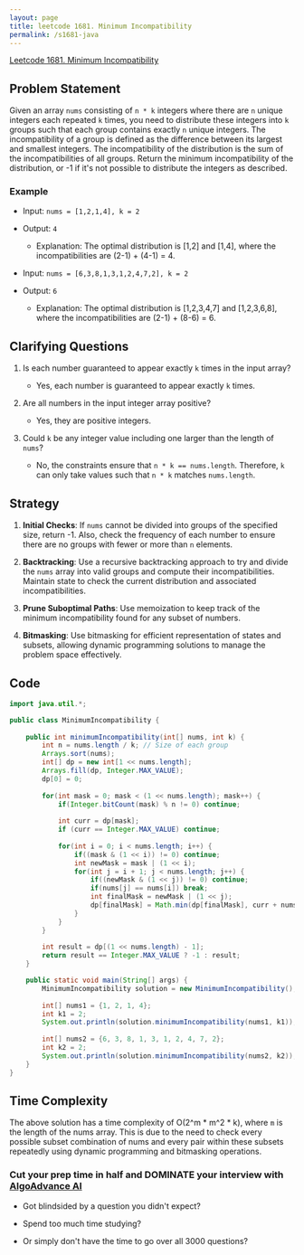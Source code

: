 ```yaml
---
layout: page
title: leetcode 1681. Minimum Incompatibility
permalink: /s1681-java
---
```

[Leetcode 1681. Minimum Incompatibility](https://algoadvance.github.io/algoadvance/l1681)
## Problem Statement

Given an array `nums` consisting of `n * k` integers where there are `n` unique integers each repeated `k` times, you need to distribute these integers into `k` groups such that each group contains exactly `n` unique integers. The incompatibility of a group is defined as the difference between its largest and smallest integers. The incompatibility of the distribution is the sum of the incompatibilities of all groups. Return the minimum incompatibility of the distribution, or -1 if it's not possible to distribute the integers as described.

### Example

- Input: `nums = [1,2,1,4], k = 2`
- Output: `4`
  - Explanation: The optimal distribution is [1,2] and [1,4], where the incompatibilities are (2-1) + (4-1) = 4.

- Input: `nums = [6,3,8,1,3,1,2,4,7,2], k = 2`
- Output: `6`
  - Explanation: The optimal distribution is [1,2,3,4,7] and [1,2,3,6,8], where the incompatibilities are (2-1) + (8-6) = 6.

## Clarifying Questions

1. Is each number guaranteed to appear exactly `k` times in the input array? 
   - Yes, each number is guaranteed to appear exactly `k` times.
   
2. Are all numbers in the input integer array positive?
   - Yes, they are positive integers.

3. Could `k` be any integer value including one larger than the length of `nums`?
   - No, the constraints ensure that `n * k == nums.length`. Therefore, `k` can only take values such that `n * k` matches `nums.length`.

## Strategy

1. **Initial Checks**: If `nums` cannot be divided into groups of the specified size, return -1. Also, check the frequency of each number to ensure there are no groups with fewer or more than `n` elements.

2. **Backtracking**: Use a recursive backtracking approach to try and divide the `nums` array into valid groups and compute their incompatibilities. Maintain state to check the current distribution and associated incompatibilities.

3. **Prune Suboptimal Paths**: Use memoization to keep track of the minimum incompatibility found for any subset of numbers.

4. **Bitmasking**: Use bitmasking for efficient representation of states and subsets, allowing dynamic programming solutions to manage the problem space effectively.

## Code

```java
import java.util.*;

public class MinimumIncompatibility {
    
    public int minimumIncompatibility(int[] nums, int k) {
        int n = nums.length / k; // Size of each group
        Arrays.sort(nums);
        int[] dp = new int[1 << nums.length];
        Arrays.fill(dp, Integer.MAX_VALUE);
        dp[0] = 0;
        
        for(int mask = 0; mask < (1 << nums.length); mask++) {
            if(Integer.bitCount(mask) % n != 0) continue;
            
            int curr = dp[mask];
            if (curr == Integer.MAX_VALUE) continue;
            
            for(int i = 0; i < nums.length; i++) {
                if((mask & (1 << i)) != 0) continue;
                int newMask = mask | (1 << i);
                for(int j = i + 1; j < nums.length; j++) {
                    if((newMask & (1 << j)) != 0) continue;
                    if(nums[j] == nums[i]) break;
                    int finalMask = newMask | (1 << j);
                    dp[finalMask] = Math.min(dp[finalMask], curr + nums[j] - nums[i]);
                }
            }
        }
        
        int result = dp[(1 << nums.length) - 1];
        return result == Integer.MAX_VALUE ? -1 : result;
    }

    public static void main(String[] args) {
        MinimumIncompatibility solution = new MinimumIncompatibility();
        
        int[] nums1 = {1, 2, 1, 4};
        int k1 = 2;
        System.out.println(solution.minimumIncompatibility(nums1, k1)); // Output: 4
        
        int[] nums2 = {6, 3, 8, 1, 3, 1, 2, 4, 7, 2};
        int k2 = 2;
        System.out.println(solution.minimumIncompatibility(nums2, k2)); // Output: 6
    }
}
```

## Time Complexity

The above solution has a time complexity of O(2^m * m^2 * k), where `m` is the length of the nums array. This is due to the need to check every possible subset combination of nums and every pair within these subsets repeatedly using dynamic programming and bitmasking operations.


### Cut your prep time in half and DOMINATE your interview with [AlgoAdvance AI](https://algoAdvance.com)

- Got blindsided by a question you didn't expect?

- Spend too much time studying?

- Or simply don't have the time to go over all 3000 questions?

